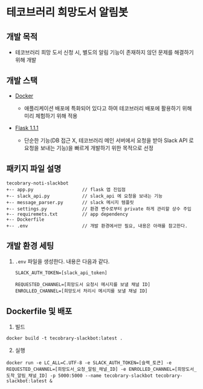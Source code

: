 # 테코브러리 희망도서 알림봇

## 개발 목적

* 테코브러리 희망 도서 신청 시, 별도의 알림 기능이 존재하지 않던 문제를 해결하기 위해 개발

## 개발 스택

* [Docker](./Dockerfile)
    - 애플리케이션 배포에 특화되어 있다고 하여 테코브러리 배포에 활용하기 위해 미리 체험하기 위해 적용
     
* [Flask 1.1.1](./requirements.txt)
    - 단순한 기능(DB 접근 X, 테코브러리 메인 서버에서 요청을 받아 Slack API 로 요청을 보내는 기능)을 빠르게 개발하기 위한 목적으로 선정
    
## 패키지 파일 설명
```
tecobrary-noti-slackbot
+-- app.py                  // flask 앱 진입점 
+-- slack_api.py            // slack_api 에 요청을 보내는 기능
+-- message_parser.py       // slack 메시지 템플릿
+-- settings.py             // 환경 변수로부터 private 하게 관리할 상수 주입
+-- requiremets.txt         // app dependency
+-- Dockerfile
+-- .env                    // 개발 환경에서만 필요, 내용은 아래를 참고한다.
```

## 개발 환경 세팅

1. ``.env`` 파일을 생성한다. 내용은 다음과 같다.
    ```
    SLACK_AUTH_TOKEN=[slack_api_token]

    REQUESTED_CHANNEL=[희망도서 요청시 메시지를 보낼 채널 ID]
    ENROLLED_CHANNEL=[희망도서 처리시 메시지를 보낼 채널 ID]
    ```

## Dockerfile 및 배포

1. 빌드
```
docker build -t tecobrary-slackbot:latest .
```

2. 실행
```
docker run -e LC_ALL=C.UTF-8 -e SLACK_AUTH_TOKEN=[슬랙_토큰] -e REQUESTED_CHANNEL=[희망도서_요청_알림_채널_ID] -e ENROLLED_CHANNEL=[희망도서_도착_알림_채널_ID] -p 5000:5000 --name tecobrary-slackbot tecobrary-slackbot:latest &
```
